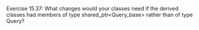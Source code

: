 Exercise 15.37: What changes would your classes need if the derived
classes had members of type shared_ptr<Query_base> rather than of
type Query?